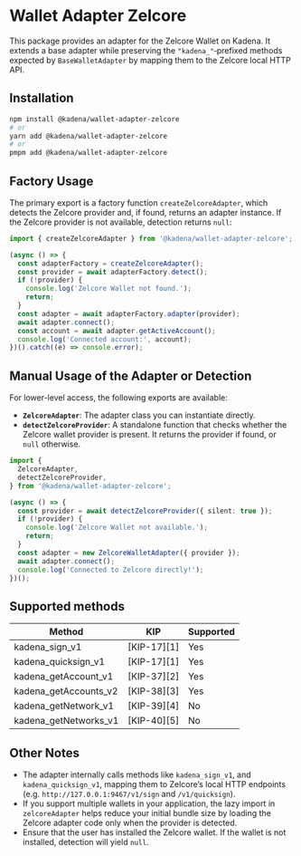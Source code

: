 # Wallet Adapter Zelcore

This package provides an adapter for the Zelcore Wallet on Kadena. It extends a
base adapter while preserving the `"kadena_"`‑prefixed methods expected by
`BaseWalletAdapter` by mapping them to the Zelcore local HTTP API.

## Installation

```bash
npm install @kadena/wallet-adapter-zelcore
# or
yarn add @kadena/wallet-adapter-zelcore
# or
pmpm add @kadena/wallet-adapter-zelcore
```

## Factory Usage

The primary export is a factory function `createZelcoreAdapter`, which detects
the Zelcore provider and, if found, returns an adapter instance. If the Zelcore
provider is not available, detection returns `null`:

```ts
import { createZelcoreAdapter } from '@kadena/wallet-adapter-zelcore';

(async () => {
  const adapterFactory = createZelcoreAdapter();
  const provider = await adapterFactory.detect();
  if (!provider) {
    console.log('Zelcore Wallet not found.');
    return;
  }
  const adapter = await adapterFactory.adapter(provider);
  await adapter.connect();
  const account = await adapter.getActiveAccount();
  console.log('Connected account:', account);
})().catch((e) => console.error);
```

## Manual Usage of the Adapter or Detection

For lower-level access, the following exports are available:

- **`ZelcoreAdapter`**: The adapter class you can instantiate directly.
- **`detectZelcoreProvider`**: A standalone function that checks whether the
  Zelcore wallet provider is present. It returns the provider if found, or
  `null` otherwise.

```ts
import {
  ZelcoreAdapter,
  detectZelcoreProvider,
} from '@kadena/wallet-adapter-zelcore';

(async () => {
  const provider = await detectZelcoreProvider({ silent: true });
  if (!provider) {
    console.log('Zelcore Wallet not available.');
    return;
  }
  const adapter = new ZelcoreWalletAdapter({ provider });
  await adapter.connect();
  console.log('Connected to Zelcore directly!');
})();
```

## Supported methods

| Method                | KIP         | Supported |
| --------------------- | ----------- | --------- |
| kadena_sign_v1        | [KIP-17][1] | Yes       |
| kadena_quicksign_v1   | [KIP-17][1] | Yes       |
| kadena_getAccount_v1  | [KIP-37][2] | Yes       |
| kadena_getAccounts_v2 | [KIP-38][3] | Yes       |
| kadena_getNetwork_v1  | [KIP-39][4] | No        |
| kadena_getNetworks_v1 | [KIP-40][5] | No        |

## Other Notes

- The adapter internally calls methods like `kadena_sign_v1`, and
  `kadena_quicksign_v1`, mapping them to Zelcore’s local HTTP endpoints (e.g.
  `http://127.0.0.1:9467/v1/sign` and `/v1/quicksign`).
- If you support multiple wallets in your application, the lazy import in
  `zelcoreAdapter` helps reduce your initial bundle size by loading the Zelcore
  adapter code only when the provider is detected.
- Ensure that the user has installed the Zelcore wallet. If the wallet is not
  installed, detection will yield `null`.
